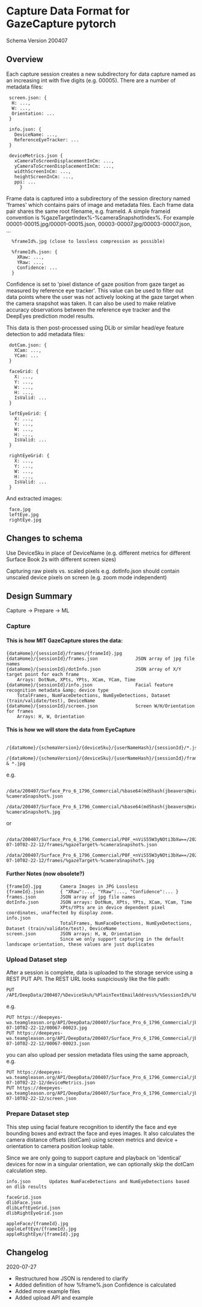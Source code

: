 # Capture Data Format for GazeCapture pytorch

Schema Version 200407

## Overview

Each capture session creates a new subdirectory for data capture named as an increasing int with five digits (e.g. 00005).  There are a number of metadata files:

```
 screen.json: {
  H: ...,
  W: ...,
  Orientation: ...
 }
 
 info.json: {
   DeviceName: ...,
   ReferenceEyeTracker: ...
 }

 deviceMetrics.json {
   xCameraToScreenDisplacementInCm: ...,
   yCameraToScreenDisplacementInCm: ...,
   widthScreenInCm: ...,
   heightScreenInCm: ...,
   ppi: ...
     }
```

Frame data is captured into a subdirectory of the session directory named 'frames' which contains pairs of image and metadata files.
Each frame data pair shares the same root filename, e.g. frameId.  A simple frameid convention is %gazeTargetIndex%-%cameraSnapshotIndex%.
For example 00001-00015.jpg/00001-00015.json, 00003-00007.jpg/00003-00007.json, ...

```
  %frameId%.jpg (close to lossless compression as possible)
  
  %frameId%.json: {
    XRaw: ...,
    YRaw: ...,
    Confidence: ...
  }
```

Confidence is set to 'pixel distance of gaze position from gaze target as measured by reference eye tracker'.
This value can be used to filter out data points where the user was not actively looking at the gaze target when the camera snapshot was taken.
It can also be used to make relative accuracy observations between the reference eye tracker and the DeepEyes prediction model results.


This data is then post-processed using DLib or similar head/eye feature detection to add metadata files:

```
 dotCam.json: {
   XCam: ...,
   YCam: ...
 }
 
 faceGrid: {
   X: ...,
   Y: ...,
   W: ...,
   H: ...,
   IsValid: ...
 }
 
 leftEyeGrid: {
   X: ...,
   Y: ...,
   W: ...,
   H: ...,
   IsValid: ...
 }
 
 rightEyeGrid: {
   X: ...,
   Y: ...,
   W: ...,
   H: ...,
   IsValid: ...
 }
```
And extracted images:

```
 face.jpg
 leftEye.jpg
 rightEye.jpg
```

## Changes to schema

Use DeviceSku in place of DeviceName (e.g. different metrics for different Surface Book 2s with different screen sizes)

Capturing raw pixels vs. scaled pixels
    e.g. dotInfo.json should contain unscaled device pixels on screen (e.g. zoom mode independent)

## Design Summary

Capture -> Prepare -> ML

### Capture

#### This is how MIT GazeCapture stores the data:

```
{dataHome}/{sessionId}/frames/{frameId}.jpg
{dataHome}/{sessionId}/frames.json              JSON array of jpg file names
{dataHome}/{sessionId}/dotInfo.json             JSON array of X/Y target point for each frame
    Arrays: DotNum, XPts, YPts, XCam, YCam, Time
{dataHome}/{sessionId}/info.json                Facial feature recognition metadata &amp; device type
    TotalFrames, NumFaceDetections, NumEyeDetections, Dataset (train/validate/test), DeviceName
{dataHome}/{sessionId}/screen.json              Screen W/H/Orientation for frames
    Arrays: H, W, Orientation
```

#### This is how we will store the data from EyeCapture

```
    /{dataHome}/{schemaVersion}/{deviceSku}/{userNameHash}/{sessionId}/*.json
    /{dataHome}/{schemaVersion}/{deviceSku}/{userNameHash}/{sessionId}/frames/*.json & *.jpg
```

e.g.

```
    /data/200407/Surface_Pro_6_1796_Commercial/%base64(md5hash(jbeavers@microsoft.com))%/%sessionId%/frames/%gazeTarget%-%cameraSnapshot%.json
    /data/200407/Surface_Pro_6_1796_Commercial/%base64(md5hash(jbeavers@microsoft.com))%/%sessionId%/frames/%gazeTarget%-%cameraSnapshot%.jpg
``` 
or
```
    /data/200407/Surface_Pro_6_1796_Commercial/P0F_+nViS55W3yNOti3bXw==/2020-07-10T02-22-12/frames/%gazeTarget%-%cameraSnapshot%.json
    /data/200407/Surface_Pro_6_1796_Commercial/P0F_+nViS55W3yNOti3bXw==/2020-07-10T02-22-12/frames/%gazeTarget%-%cameraSnapshot%.jpg
```

#### Further Notes (now obsolete?)
```
{frameId}.jpg       Camera Images in JPG Lossless
{frameId}.json      { "XRaw":..., "YRaw":..., "Confidence":... }
frames.json         JSON array of jpg file names
dotInfo.json        JSON arrays: DotNum, XPts, YPts, XCam, YCam, Time
                    XPts/YPts are in device dependent pixel coordinates, unaffected by display zoom.
info.json
                    TotalFrames, NumFaceDetections, NumEyeDetections, Dataset (train/validate/test), DeviceName
screen.json         JSON arrays: H, W, Orientation
                    Since we only support capturing in the default landscape orientation, these values are just duplicates
```

### Upload Dataset step

After a session is complete, data is uploaded to the storage service using a REST PUT API.  The REST URL looks suspiciously like the file path:

```
PUT /API/DeepData/200407/%DeviceSku%/%PlainTextEmailAddress%/%SessionId%/%FrameId%/%FileName%
```
e.g.

```
PUT https://deepeyes-wa.teamgleason.org/API/DeepData/200407/Surface_Pro_6_1796_Commercial/jbeavers%40microsoft.com/2020-07-10T02-22-12/00067-00023.jpg
PUT https://deepeyes-wa.teamgleason.org/API/DeepData/200407/Surface_Pro_6_1796_Commercial/jbeavers%40microsoft.com/2020-07-10T02-22-12/00067-00023.json
```

you can also upload per session metadata files using the same approach, e.g.

```
PUT https://deepeyes-wa.teamgleason.org/API/DeepData/200407/Surface_Pro_6_1796_Commercial/jbeavers%40microsoft.com/2020-07-10T02-22-12/deviceMetrics.json
PUT https://deepeyes-wa.teamgleason.org/API/DeepData/200407/Surface_Pro_6_1796_Commercial/jbeavers%40microsoft.com/2020-07-10T02-22-12/screen.json
```

### Prepare Dataset step

This step using facial feature recognition to identify the face and eye bounding boxes and extract the face and eyes images.  It also calculates the camera distance offsets (dotCam) using screen metrics and device + orientation to camera position lookup table.

Since we are only going to support capture and playback on 'identical' devices for now in a singular orientation, we can optionally skip the dotCam calculation step.

```
info.json       Updates NumFaceDetections and NumEyeDetections based on dlib results

faceGrid.json
dlibFace.json
dlibLeftEyeGrid.json
dlibRightEyeGrid.json

appleFace/{frameId}.jpg
appleLeftEye/{frameId}.jpg
appleRightEye/{frameId}.jpg
```

## Changelog

2020-07-27

* Restructured how JSON is rendered to clarify
* Added definition of how %frame%.json Confidence is calculated
* Added more example files
* Added upload API and example
